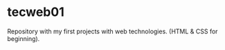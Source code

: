 # tecweb01
Repository with my first projects with web technologies. (HTML &amp; CSS for beginning).
